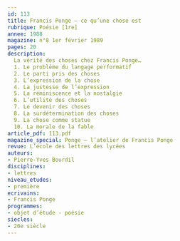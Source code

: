 ```yaml
---
id: 113
title: Francis Ponge – ce qu’une chose est
rubrique: Poésie [1re]
annee: 1988
magazine: n°8 1er février 1989
pages: 20
description: 
  La vérité des choses chez Francis Ponge…
  1. Le problème du langage performatif
  2. Le parti pris des choses
  3. L’expression de la chose
  4. La justesse de l’expression
  5. La réminiscence et la nostalgie
  6. L’utilité des choses
  7. Le devenir des choses
  8. La surdétermination des choses
  9. La chose comme statue
  10. La morale de la fable
article_pdf: 113.pdf
magazine_special: Ponge – l’atelier de Francis Ponge
revue: L’école des lettres des lycées
auteurs:
- Pierre-Yves Bourdil
disciplines:
- lettres
niveau_etudes:
- première
ecrivains:
- Francis Ponge
programmes:
- objet d’étude - poésie
siecles:
- 20e siècle
---
```

